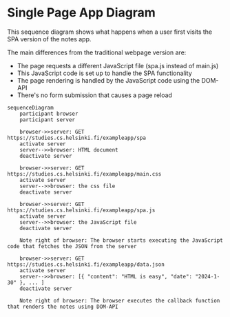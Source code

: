 # Single Page App Diagram

This sequence diagram shows what happens when a user first visits the SPA
version of the notes app.

The main differences from the traditional webpage version are:
- The page requests a different JavaScript file (spa.js instead of main.js)
- This JavaScript code is set up to handle the SPA functionality
- The page rendering is handled by the JavaScript code using the DOM-API
- There's no form submission that causes a page reload

```mermaid
sequenceDiagram
    participant browser
    participant server

    browser->>server: GET https://studies.cs.helsinki.fi/exampleapp/spa
    activate server
    server-->>browser: HTML document
    deactivate server

    browser->>server: GET https://studies.cs.helsinki.fi/exampleapp/main.css
    activate server
    server-->>browser: the css file
    deactivate server

    browser->>server: GET https://studies.cs.helsinki.fi/exampleapp/spa.js
    activate server
    server-->>browser: the JavaScript file
    deactivate server

    Note right of browser: The browser starts executing the JavaScript code that fetches the JSON from the server

    browser->>server: GET https://studies.cs.helsinki.fi/exampleapp/data.json
    activate server
    server-->>browser: [{ "content": "HTML is easy", "date": "2024-1-30" }, ... ]
    deactivate server

    Note right of browser: The browser executes the callback function that renders the notes using DOM-API
```